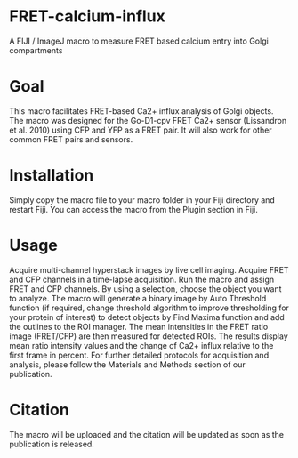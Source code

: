 # FRET-calcium-influx
A FIJI / ImageJ macro to measure FRET based calcium entry into Golgi compartments

# Goal
This macro facilitates FRET-based Ca2+ influx analysis of Golgi objects. The macro was designed for the Go-D1-cpv FRET Ca2+ sensor (Lissandron et al. 2010) using CFP and YFP as a FRET pair. It will also work for other common FRET pairs and sensors.   

# Installation
Simply copy the macro file to your macro folder in your Fiji directory and restart Fiji. You can access the macro from the Plugin section in Fiji.    

# Usage
Acquire multi-channel hyperstack images by live cell imaging. Acquire FRET and CFP channels in a time-lapse acquisition. Run the macro and assign FRET and CFP channels. By using a selection, choose the object you want to analyze. The macro will generate a binary image by Auto Threshold function (if required, change threshold algorithm to improve thresholding for your protein of interest) to detect objects by Find Maxima function and add the outlines to the ROI manager. The mean intensities in the FRET ratio image (FRET/CFP) are then measured for detected ROIs. The results display mean ratio intensity values and the change of Ca2+ influx relative to the first frame in percent. For further detailed protocols for acquisition and analysis, please follow the Materials and Methods section of our publication.  

# Citation
The macro will be uploaded and the citation will be updated as soon as the publication is released. 

